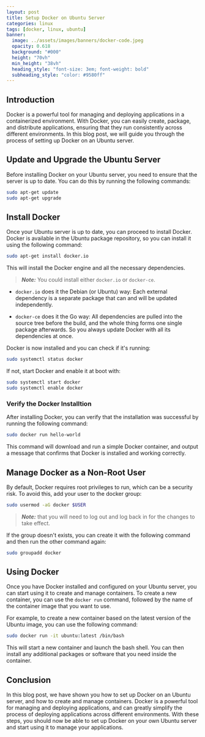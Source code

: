 ```yaml
---
layout: post
title: Setup Docker on Ubuntu Server
categories: linux
tags: [docker, linux, ubuntu]
banner:
  image: ../assets/images/banners/docker-code.jpeg
  opacity: 0.618
  background: "#000"
  height: "70vh"
  min_height: "38vh"
  heading_style: "font-size: 3em; font-weight: bold"
  subheading_style: "color: #9580ff"
---
```

## Introduction
Docker is a powerful tool for managing and deploying applications in a containerized environment. With Docker, you can easily create, package, and distribute applications, ensuring that they run consistently across different environments. In this blog post, we will guide you through the process of setting up Docker on an Ubuntu server.

## Update and Upgrade the Ubuntu Server
Before installing Docker on your Ubuntu server, you need to ensure that the server is up to date. You can do this by running the following commands:
```bash
sudo apt-get update
sudo apt-get upgrade
```

## Install Docker
Once your Ubuntu server is up to date, you can proceed to install Docker. Docker is available in the Ubuntu package repository, so you can install it using the following command:
```bash
sudo apt-get install docker.io
```
This will install the Docker engine and all the necessary dependencies.

> **_Note:_**  You could install either ```docker.io``` or ```docker-ce```.

- ```docker.io``` does it the Debian (or Ubuntu) way: Each external dependency is a separate package that can and will be updated independently.

- ```docker-ce``` does it the Go way: All dependencies are pulled into the source tree before the build, and the whole thing forms one single package afterwards. So you always update Docker with all its dependencies at once.

Docker is now installed and you can check if it's running:
```bash
sudo systemctl status docker
```

If not, start Docker and enable it at boot with:
```bash
sudo systemctl start docker
sudo systemctl enable docker
```


### Verify the Docker Installtion
After installing Docker, you can verify that the installation was successful by running the following command:
```bash
sudo docker run hello-world
```
This command will download and run a simple Docker container, and output a message that confirms that Docker is installed and working correctly.

## Manage Docker as a Non-Root User
By default, Docker requires root privileges to run, which can be a security risk. To avoid this, add your user to the docker group:
```bash
sudo usermod -aG docker $USER
```
> **_Note:_** that you will need to log out and log back in for the changes to take effect.

If the group doesn't exists, you can create it with the following command and then run the other command again:
```bash
sudo groupadd docker
```

## Using Docker
Once you have Docker installed and configured on your Ubuntu server, you can start using it to create and manage containers. To create a new container, you can use the ``docker run`` command, followed by the name of the container image that you want to use.

For example, to create a new container based on the latest version of the Ubuntu image, you can use the following command:
```bash
sudo docker run -it ubuntu:latest /bin/bash
```
This will start a new container and launch the bash shell. You can then install any additional packages or software that you need inside the container.

## Conclusion
In this blog post, we have shown you how to set up Docker on an Ubuntu server, and how to create and manage containers. Docker is a powerful tool for managing and deploying applications, and can greatly simplify the process of deploying applications across different environments. With these steps, you should now be able to set up Docker on your own Ubuntu server and start using it to manage your applications.
